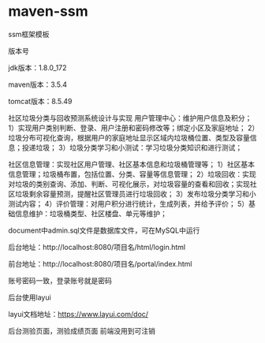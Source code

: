 # maven-ssm
ssm框架模板


版本号

jdk版本：1.8.0_172

maven版本：3.5.4

tomcat版本：8.5.49

社区垃圾分类与回收预测系统设计与实现
用户管理中心：维护用户信息及积分；
1）实现用户类别判断、登录、用户注册和密码修改等；绑定小区及家庭地址；
2）垃圾分布可视化查询，根据用户的家庭地址显示区域内垃圾桶位置、类型及容量信息；投递垃圾；
3）垃圾分类学习和小测试：学习垃圾分类知识和进行测试；

社区信息管理：实现社区用户管理、社区基本信息和垃圾桶管理等；
1）社区基本信息管理；垃圾桶布置，包括位置、分类、容量等信息管理；
2）垃圾回收：实现对垃圾的类别查询、添加、判断、可视化展示，对垃圾容量的查看和回收；实现社区垃圾剩余容量预测，提醒社区管理员进行垃圾回收；
3）发布垃圾分类学习和小测试内容；
4）评价管理：对用户积分进行统计，生成列表，并给予评价；
5）基础信息维护：垃圾桶类型、社区楼盘、单元等维护；


document中admin.sql文件是数据库文件，可在MySQL中运行

后台地址：http://localhost:8080/项目名/html/login.html

前台地址：http://localhost:8080/项目名/portal/index.html

账号密码一致，登录账号就是密码

后台使用layui

layui文档地址：https://www.layui.com/doc/

后台测验页面，测验成绩页面 前端没用到可注销

